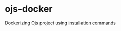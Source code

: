 # ojs-docker
Dockerizing [Ojs](https://github.com/academic/vipa/) project using [installation commands](https://github.com/academic/vipa/blob/master/docs/INSTALL.md)
